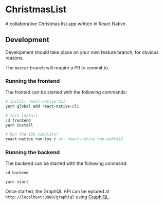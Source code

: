 # ChristmasList

A collaborative Christmas list app written in React Native.

## Development

Development should take place on your own feature branch, for obvious reasons.

The `master` branch will require a PR to commit to.

### Running the frontend

The fronted can be started with the following commands:
```bash
# Install react-native CLI
yarn global add react-native-cli

# Yarn install
cd frontend
yarn install

# Run the IOS simulator
react-native run-ios # or: react-native run-android
```

### Running the backend

The backend can be started with the following command:
```
cd backend

yarn start
```

Once started, the GraphQL API can be eplored at `http://localhost:8080/graphiql` using [GraphiQL](https://github.com/graphql/graphiql).
